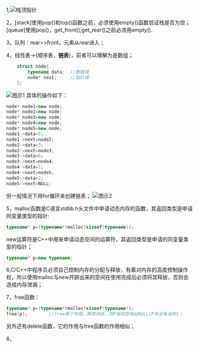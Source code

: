 1,![栈顶指针](http://ww1.sinaimg.cn/large/006kDro9ly1g1lzcj5p3dj30y803vwhi.jpg)

2，[stack]使用pop()和top()函数之前，必须使用empty()函数验证栈是否为空；
[queue]使用pop()，get_front(),get_rear()之前必须用empty().

3，队列：rear>>front，元素从rear进入；

4，线性表->{顺序表，**链表**}，前者可以理解为是数组；
```cpp
    struct node{
        typename data;  //数据域
        node* next;     //指针域
    };
```
![图示1](http://ww1.sinaimg.cn/large/006kDro9ly1g1nj3t97i0j30om06ft9z.jpg)
具体的操作如下：
```cpp
node* node1=new node;
node* node2=new node;
node* node3=new node;
node* node4=new node;
node* node5=new node;
node1->data=5;
node1->next=node2;
node2->data=3;
node2->next=node3;
node3->data=6;
node3->next=node4;
node4->data=1;
node4->next=node5;
node5->data=2;
node5->next=NULL;
```
但一般情况下用for循环来创建链表；
![图示2](http://ww1.sinaimg.cn/large/006kDro9ly1g1nk64xuzpj30nd0h0q7a.jpg)

5，malloc函数是C语言stdlib.h头文件中申请动态内存的函数，其返回类型是申请同变量类型的指针:  
```cpp
typename* p=(typename*)malloc(sizeof(typename));
```
new运算符是C++中用来申请动态空间的运算符，其返回类型是申请的同变量类型的指针；
```cpp
typename* p=new typename;
```
6,C/C++中程序员必须自己控制内存的分配与释放，有着对内存的高度控制操作权，所以使用malloc与new开辟出来的空间在使用完成后必须将其释放，否则会造成内存泄漏；

7，free函数：
```cpp
typename* p=(typename*)malloc(sizeof(typename));
free(p);        //free两个作用，释放内存，将P指向空地址NULL(P并没有消失)；
```
另外还有delete函数，它的作用与free函数的作用相似；

8，